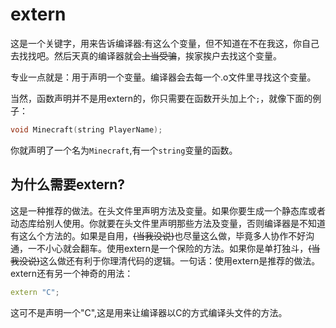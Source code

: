 # extern

这是一个关键字，用来告诉编译器:有这么个变量，但不知道在不在我这，你自己去找找吧。然后天真的编译器就会~~上当受骗~~，挨家挨户去找这个变量。

专业一点就是：用于声明一个变量。编译器会去每一个.o文件里寻找这个变量。

当然，函数声明并不是用extern的，你只需要在函数开头加上个`;`，就像下面的例子：

```cpp
void Minecraft(string PlayerName);
```

你就声明了一个名为`Minecraft`,有一个`string`变量的函数。

## 为什么需要extern?

这是一种推荐的做法。在头文件里声明方法及变量。如果你要生成一个静态库或者动态库给别人使用。你就要在头文件里声明那些方法及变量，否则编译器是不知道有这么个方法的。如果是自用，~~(当我没说)~~也尽量这么做，毕竟多人协作不好沟通，一不小心就会翻车。使用extern是一个保险的方法。如果你是单打独斗，~~(当我没说)~~这么做还有利于你理清代码的逻辑。一句话：使用extern是推荐的做法。extern还有另一个神奇的用法：

```cpp
extern "C";
```

这可不是声明一个"C",这是用来让编译器以C的方式编译头文件的方法。